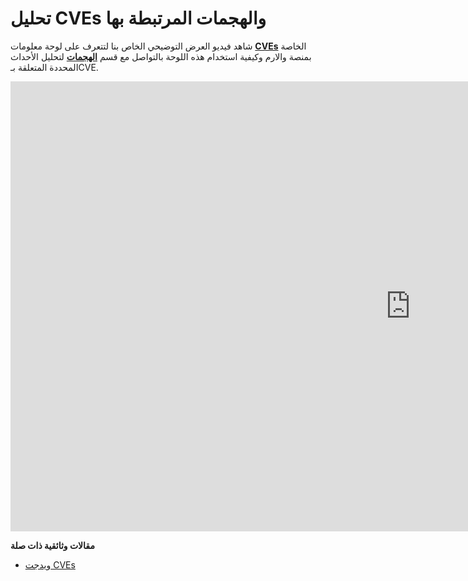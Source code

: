 # تحليل CVEs والهجمات المرتبطة بها

شاهد فيديو العرض التوضيحي الخاص بنا لتتعرف على لوحة معلومات [**CVEs**](../user-guides/dashboards/threat-prevention.md#cves) الخاصة بمنصة والارم وكيفية استخدام هذه اللوحة بالتواصل مع قسم [**الهجمات**](../user-guides/events/check-attack.md) لتحليل الأحداث المحددة المتعلقة بـCVE.

<!-- ## مشاهدة الإحصائيات حول الأحداث التي تم اكتشافها على لوحات المعلومات

<div class="video-wrapper">
  <iframe width="1280" height="720" src="https://www.youtube.com/embed/6KBn59aGFxQ" frameborder="0" allow="accelerometer; autoplay; encrypted-media; gyroscope; picture-in-picture" allowfullscreen></iframe>
</div>

**مقالات وثائقية ذات صلة**

* [لوحة معلومات مكافحة التهديدات](../user-guides/dashboards/threat-prevention.md)

## نظرة عامة على أنواع الأحداث

<div class="video-wrapper">
  <iframe width="1280" height="720" src="https://www.youtube.com/embed/rhigX3DEoZ8" frameborder="0" allow="accelerometer; autoplay; encrypted-media; gyroscope; picture-in-picture" allowfullscreen></iframe>
</div>

**مقالات وثائقية ذات صلة**

* [فحص الأحداث في واجهة تحكم والارم](../user-guides/events/check-attack.md)
* [تحليل الهجمات التي تم اكتشافها بواسطة عقدة التصفية](../user-guides/events/analyze-attack.md)
* [تحليل الثغرات الأمنية التي تم اكتشافها بواسطة عقدة التصفية](../user-guides/vulnerabilities.md)

## تحليل الهجمات التي تم اكتشافها بواسطة عقدة التصفية

<div class="video-wrapper">
  <iframe width="1280" height="720" src="https://www.youtube.com/embed/spD3BnI6fq4" frameborder="0" allow="accelerometer; autoplay; encrypted-media; gyroscope; picture-in-picture" allowfullscreen></iframe>
</div>

----------

<div class="video-wrapper">
  <iframe width="1280" height="720" src="https://www.youtube.com/embed/PWyDrQTfN0Y" frameborder="0" allow="accelerometer; autoplay; encrypted-media; gyroscope; picture-in-picture" allowfullscreen></iframe>
</div>

**مقالات وثائقية ذات صلة**

* [فحص الأحداث في واجهة تحكم والارم](../user-guides/events/check-attack.md)
* [تحليل الهجمات التي تم اكتشافها بواسطة عقدة التصفية](../user-guides/events/analyze-attack.md)
* [تحليل الثغرات الأمنية التي تم اكتشافها بواسطة عقدة التصفية](../user-guides/vulnerabilities.md) -->

<div class="video-wrapper">
  <iframe width="1280" height="720" src="https://www.youtube.com/embed/74s1_X_rhp0" frameborder="0" allow="accelerometer; autoplay; encrypted-media; gyroscope; picture-in-picture" allowfullscreen></iframe>
</div>

**مقالات وثائقية ذات صلة**

* [ويدجت CVEs](../user-guides/dashboards/threat-prevention.md#cves)